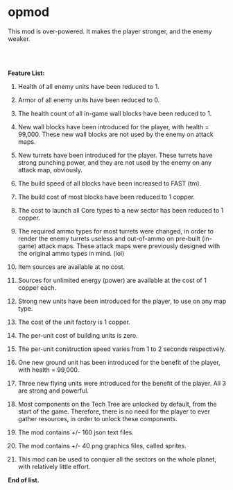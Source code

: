 # opmod
This mod is over-powered. It makes the player stronger, and the enemy weaker.

<br><br>

**Feature List:**

1. Health of all enemy units have been reduced to 1.

2. Armor of all enemy units have been reduced to 0. 

3. The health count of all in-game wall blocks have been reduced to 1.

4. New wall blocks have been introduced for the player, with health = 99,000.
   These new wall blocks are not used by the enemy on attack maps.

5. New turrets have been introduced for the player. These turrets have strong punching power, and they are not used by the enemy on any attack map, obviously.

6. The build speed of all blocks have been increased to FAST (tm).

7. The build cost of most blocks have been reduced to 1 copper.

8. The cost to launch all Core types to a new sector has been reduced to 1 copper.

9. The required ammo types for most turrets were changed, in order to render the enemy turrets
   useless and out-of-ammo on pre-built (in-game) attack maps.
   These attack maps were previously designed with the original ammo types in mind. (lol)

10. Item sources are available at no cost.

11. Sources for unlimited energy (power) are available at the cost of 1 copper each.

12. Strong new units have been introduced for the player, to use on any map type.

13. The cost of the unit factory is 1 copper.

14. The per-unit cost of building units is zero.

15. The per-unit construction speed varies from 1 to 2 seconds respectively.

16. One new ground unit has been introduced for the benefit of the player, with health = 99,000.

17. Three new flying units were introduced for the benefit of the player. All 3 are strong and powerful.

18. Most components on the Tech Tree are unlocked by default, from the start of the game.
    Therefore, there is no need for the player to ever gather resources, in order to unlock these components.

19. The mod contains +/- 160 json text files.

20. The mod contains +/- 40 png graphics files, called sprites.

21. This mod can be used to conquer all the sectors on the whole planet, with relatively little effort.

**End of list.**

